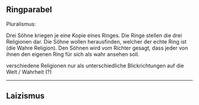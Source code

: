 

## Ringparabel

Pluralismus:

Drei Söhne kriegen je eine Kopie eines Ringes. Die Ringe stellen die drei Religionen dar.
Die Söhne wollen herausfinden, welcher der echte Ring ist (die Wahre Religion).
Den Söhnen wird vom Richter gesagt, dass jeder von ihnen den eigenen Ring für sich als wahr ansehen soll.



verschiedene Religionen nur als unterschiedliche Blickrichtungen auf die Welt / Wahrheit (?)



---
## Laizismus


